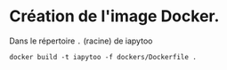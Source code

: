 
# Création de l'image Docker.

Dans le répertoire `.` (racine) de iapytoo
```
docker build -t iapytoo -f dockers/Dockerfile .
```